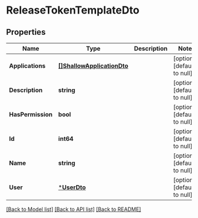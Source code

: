 # ReleaseTokenTemplateDto

## Properties
Name | Type | Description | Notes
------------ | ------------- | ------------- | -------------
**Applications** | [**[]ShallowApplicationDto**](ShallowApplicationDto.md) |  | [optional] [default to null]
**Description** | **string** |  | [optional] [default to null]
**HasPermission** | **bool** |  | [optional] [default to null]
**Id** | **int64** |  | [optional] [default to null]
**Name** | **string** |  | [optional] [default to null]
**User** | [***UserDto**](UserDto.md) |  | [optional] [default to null]

[[Back to Model list]](../README.md#documentation-for-models) [[Back to API list]](../README.md#documentation-for-api-endpoints) [[Back to README]](../README.md)


